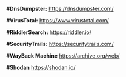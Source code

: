 <b>#DnsDumpster:</b>
https://dnsdumpster.com/
  
<b>#VirusTotal:</b>
https://www.virustotal.com/

<b>#RiddlerSearch:</b>
https://riddler.io/

<b>#SecurityTrails:</b>
https://securitytrails.com/

<b>#WayBack Machine</b>
https://archive.org/web/

<b>#Shodan</b>
https://shodan.io/

